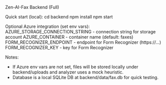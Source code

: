 Zen-AI-Fax Backend (Full)

Quick start (local):
  cd backend
  npm install
  npm start

Optional Azure integration (set env vars):
  AZURE_STORAGE_CONNECTION_STRING - connection string for storage account
  AZURE_CONTAINER - container name (default: faxes)
  FORM_RECOGNIZER_ENDPOINT - endpoint for Form Recognizer (https://...)
  FORM_RECOGNIZER_KEY - key for Form Recognizer

Notes:
  - If Azure env vars are not set, files will be stored locally under backend/uploads and analyzer uses a mock heuristic.
  - Database is a local SQLite DB at backend/data/fax.db for quick testing.
